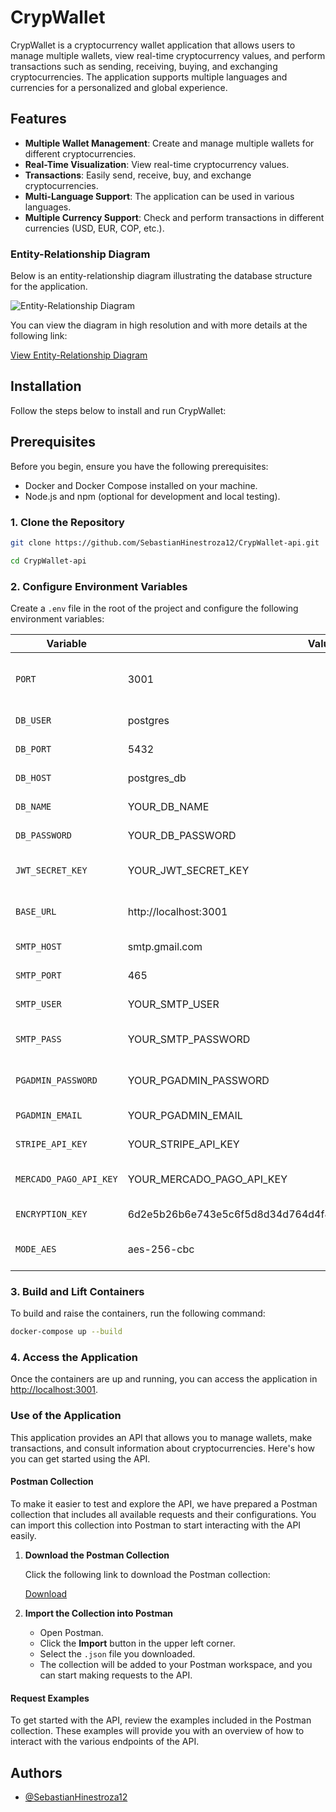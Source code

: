 
# CrypWallet

CrypWallet is a cryptocurrency wallet application that allows users to manage multiple wallets, view real-time cryptocurrency values, and perform transactions such as sending, receiving, buying, and exchanging cryptocurrencies. The application supports multiple languages and currencies for a personalized and global experience.

## Features

- **Multiple Wallet Management**: Create and manage multiple wallets for different cryptocurrencies.
- **Real-Time Visualization**: View real-time cryptocurrency values.
- **Transactions**: Easily send, receive, buy, and exchange cryptocurrencies.
- **Multi-Language Support**: The application can be used in various languages.
- **Multiple Currency Support**: Check and perform transactions in different currencies (USD, EUR, COP, etc.).

### Entity-Relationship Diagram

Below is an entity-relationship diagram illustrating the database structure for the application.

![Entity-Relationship Diagram](https://res.cloudinary.com/dafsjo7al/image/upload/v1722881847/CrypWallet_vkuwyz.png)

You can view the diagram in high resolution and with more details at the following link:

[View Entity-Relationship Diagram](https://dbdiagram.io/d/CrypWallet-6653be68f84ecd1d222fcb9e)

## Installation

Follow the steps below to install and run CrypWallet:

## Prerequisites

Before you begin, ensure you have the following prerequisites:

- Docker and Docker Compose installed on your machine.
- Node.js and npm (optional for development and local testing).

### 1. Clone the Repository

```bash
git clone https://github.com/SebastianHinestroza12/CrypWallet-api.git

cd CrypWallet-api

```
### 2. Configure Environment Variables

Create a `.env` file in the root of the project and configure the following environment variables:

| Variable               | Value                                           | Description                                           |
|------------------------|-------------------------------------------------|-------------------------------------------------------|
| `PORT`                 | 3001                                            | Port where the application runs                     |
| `DB_USER`              | postgres                                        | Database user                                        |
| `DB_PORT`              | 5432                                            | Database port                                        |
| `DB_HOST`              | postgres_db                                     | Database host                                        |
| `DB_NAME`              | YOUR_DB_NAME                                    | Database name                                        |
| `DB_PASSWORD`          | YOUR_DB_PASSWORD                                | Database password                                    |
| `JWT_SECRET_KEY`       | YOUR_JWT_SECRET_KEY                             | Secret key for JWT generation                        |
| `BASE_URL`             | http://localhost:3001                           | Base URL of the application                          |
| `SMTP_HOST`            | smtp.gmail.com                                 | SMTP server host                                     |
| `SMTP_PORT`            | 465                                             | SMTP server port                                     |
| `SMTP_USER`            | YOUR_SMTP_USER                                  | SMTP server user                                     |
| `SMTP_PASS`            | YOUR_SMTP_PASSWORD                              | SMTP server password                                 |
| `PGADMIN_PASSWORD`     | YOUR_PGADMIN_PASSWORD                           | Password for PGAdmin                                |
| `PGADMIN_EMAIL`        | YOUR_PGADMIN_EMAIL                              | Email for PGAdmin                                    |
| `STRIPE_API_KEY`       | YOUR_STRIPE_API_KEY                             | Stripe API key                                       |
| `MERCADO_PAGO_API_KEY` | YOUR_MERCADO_PAGO_API_KEY                       | Mercado Pago API key                                 |
| `ENCRYPTION_KEY`       | 6d2e5b26b6e743e5c6f5d8d34d764d4f876a98e6cbbdcf7a4a8f17e6d0c6d9f6 | Encryption key                                       |
| `MODE_AES`             | aes-256-cbc                                     | AES encryption mode                                  |


### 3. Build and Lift Containers

To build and raise the containers, run the following command:

```bash
docker-compose up --build
```

### 4. Access the Application

Once the containers are up and running, you can access the application in [http://localhost:3001](http://localhost:3001).


### Use of the Application

This application provides an API that allows you to manage wallets, make transactions, and consult information about cryptocurrencies. Here's how you can get started using the API.

#### Postman Collection

To make it easier to test and explore the API, we have prepared a Postman collection that includes all available requests and their configurations. You can import this collection into Postman to start interacting with the API easily.

1. **Download the Postman Collection**

   Click the following link to download the Postman collection:

   [Download](https://drive.google.com/file/d/1suR4gT4RbT33QAqridW1LjIIz322OrrG/view?usp=sharing)

2. **Import the Collection into Postman**

   - Open Postman.
   - Click the **Import** button in the upper left corner.
   - Select the `.json` file you downloaded.
   - The collection will be added to your Postman workspace, and you can start making requests to the API.

#### Request Examples

To get started with the API, review the examples included in the Postman collection. These examples will provide you with an overview of how to interact with the various endpoints of the API.

## Authors

- [@SebastianHinestroza12](https://github.com/SebastianHinestroza12)

